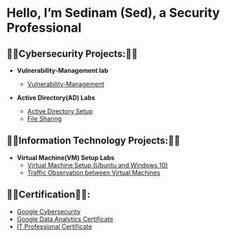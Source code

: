 <h1>Hello, I’m  Sedinam (Sed), a Security Professional

<h2>👨‍💻Cybersecurity Projects:👨‍💻</h2>

- <b>Vulnerability-Management lab</b>
  - [Vulnerability-Management](https://github.com/SedinamA/Vulnerability-Management)

- <b>Active Directory(AD) Labs</b>
  - [Active Directory Setup](https://github.com/SedinamA/AD-setup)
  - [File Sharing ](https://github.com/SedinamA/Security-File-Share)
 
<h2>👨‍💻Information Technology Projects:👨‍💻</h2>

- <b>Virtual Machine(VM) Setup Labs</b>
  - [Virtual Machine Setup (Ubuntu and Windows 10)](https://github.com/SedinamA/VM-Set-up)
  - [Traffic Observation between Virtual Machines](https://github.com/SedinamA/VM-Traffic)

<h2>👨‍💻Certification👨‍💻:</h2>

  - [Google Cybersecurity](https://www.credly.com/badges/bbb76213-403c-4e6d-80e7-b96b21221c8f](https://www.coursera.org/account/accomplishments/professional-cert/NBETXRNVGRZ8?utm_source=link&utm_medium=certificate&utm_content=cert_image&utm_campaign=sharing_cta&utm_product=prof)https://www.coursera.org/account/accomplishments/professional-cert/NBETXRNVGRZ8?utm_source=link&utm_medium=certificate&utm_content=cert_image&utm_campaign=sharing_cta&utm_product=prof)
  - [Google Data Analytics Certificate](https://www.credly.com/badges/bbb76213-403c-4e6d-80e7-b96b21221c8f)
  - [IT Professional Certificate](https://i.imgur.com/v7A5mSX.png)
 

  
